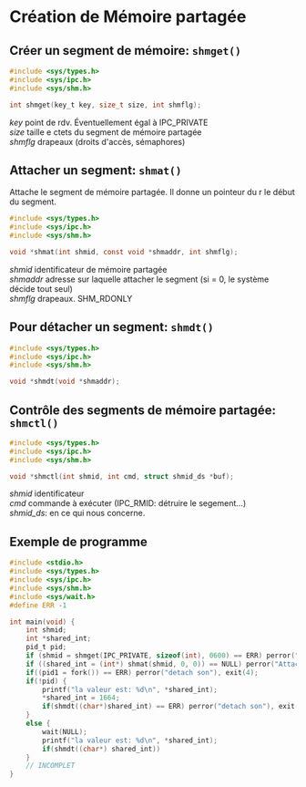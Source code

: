# Création de Mémoire partagée

## Créer un segment de mémoire: `shmget()`

```c
#include <sys/types.h>
#include <sys/ipc.h>
#include <sys/shm.h>

int shmget(key_t key, size_t size, int shmflg);
```

*key* point de rdv. Éventuellement égal à IPC_PRIVATE  
*size* taille e ctets du segment de mémoire partagée  
*shmflg* drapeaux (droits d'accès, sémaphores) 

## Attacher un segment: `shmat()`

Attache le segment de mémoire partagée. Il donne un pointeur du r le début du segment.

```c
#include <sys/types.h>
#include <sys/ipc.h>
#include <sys/shm.h>

void *shmat(int shmid, const void *shmaddr, int shmflg);
```

*shmid* identificateur de mémoire partagée  
*shmaddr* adresse sur laquelle attacher le segment (si = 0, le système décide tout seul)  
*shmflg* drapeaux. SHM_RDONLY

## Pour détacher un segment: `shmdt()`  

```c
#include <sys/types.h>
#include <sys/ipc.h>
#include <sys/shm.h>

void *shmdt(void *shmaddr);
```

## Contrôle des segments de mémoire partagée: `shmctl()`

```c
#include <sys/types.h>
#include <sys/ipc.h>
#include <sys/shm.h>

void *shmctl(int shmid, int cmd, struct shmid_ds *buf);
```

*shmid* identificateur  
*cmd* commande à exécuter (IPC_RMID: détruire le segement...)  
*shmid_ds*:  en ce qui nous concerne.

## Exemple de programme

```c
#include <stdio.h>
#include <sys/types.h>
#include <sys/ipc.h>
#include <sys/shm.h>
#include <sys/wait.h>
#define ERR -1

int main(void) {
    int shmid;
    int *shared_int;
    pid_t pid;
    if (shmid = shmget(IPC_PRIVATE, sizeof(int), 0600) == ERR) perror("shget"), exit(2);
    if ((shared_int = (int*) shmat(shmid, 0, 0)) == NULL) perror("Attach"), exit(3);
    if((pid1 = fork()) == ERR) perror("detach son"), exit(4);
    if(!pid) {
        printf("la valeur est: %d\n", *shared_int);
        *shared_int = 1664;
        if(shmdt((char*)shared_int) == ERR) perror("detach son"), exit(4);
    }
    else {
        wait(NULL);
        printf("la valeur est: %d\n", *shared_int);
        if(shmdt((char*) shared_int))
    }
    // INCOMPLET
}
